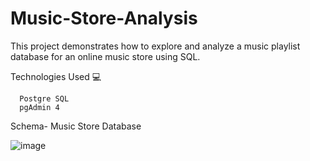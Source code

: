 # Music-Store-Analysis

This project demonstrates how to explore and analyze a music playlist database for an online music store using SQL.


Technologies Used 💻

      Postgre SQL
      pgAdmin 4

Schema- Music Store Database

![image](https://github.com/user-attachments/assets/9d1a399c-3c86-47b0-a31e-ee39104afb11)
